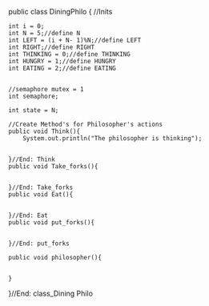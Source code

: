 public class DiningPhilo {
    //Inits

    int i = 0;
    int N = 5;//define N
    int LEFT = (i + N- 1)%N;//define LEFT
    int RIGHT;//define RIGHT
    int THINKING = 0;//define THINKING
    int HUNGRY = 1;//define HUNGRY
    int EATING = 2;//define EATING


    //semaphore mutex = 1
    int semaphore;

    int state = N;

    //Create Method's for Philosopher's actions
    public void Think(){
        System.out.println("The philosopher is thinking");


    }//End: Think
    public void Take_forks(){


    }//End: Take_forks
    public void Eat(){


    }//End: Eat
    public void put_forks(){


    }//End: put_forks

    public void philosopher(){


    }



}//End: class_Dining Philo


